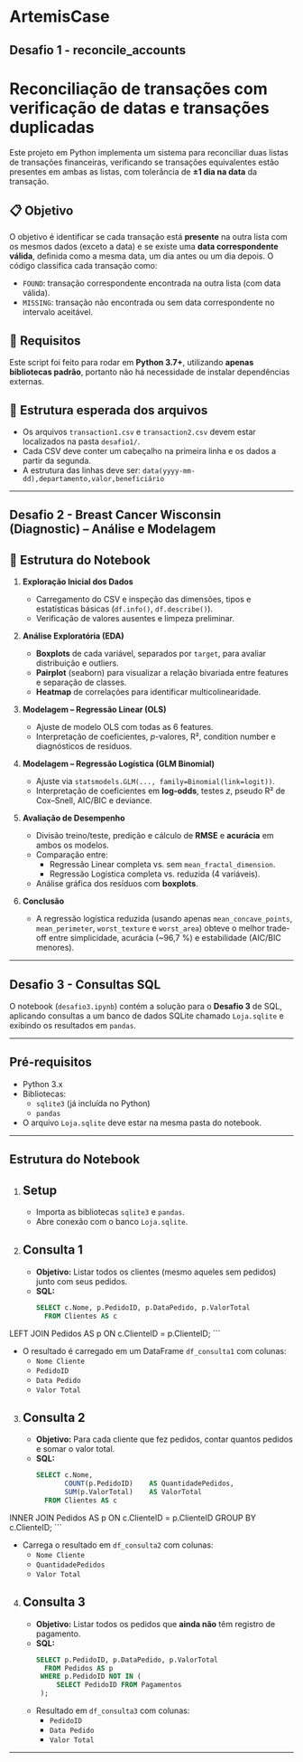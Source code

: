 # ArtemisCase

## Desafio 1 - reconcile_accounts

# Reconciliação de transações com verificação de datas e transações duplicadas

Este projeto em Python implementa um sistema para reconciliar duas listas de transações financeiras, verificando se transações equivalentes estão presentes em ambas as listas, com tolerância de **±1 dia na data** da transação.

## 📋 Objetivo

O objetivo é identificar se cada transação está **presente** na outra lista com os mesmos dados (exceto a data) e se existe uma **data correspondente válida**, definida como a mesma data, um dia antes ou um dia depois. O código classifica cada transação como:

- `FOUND`: transação correspondente encontrada na outra lista (com data válida).
- `MISSING`: transação não encontrada ou sem data correspondente no intervalo aceitável.

## 🧰 Requisitos

Este script foi feito para rodar em **Python 3.7+**, utilizando **apenas bibliotecas padrão**, portanto não há necessidade de instalar dependências externas.

## 📁 Estrutura esperada dos arquivos

- Os arquivos `transaction1.csv` e `transaction2.csv` devem estar localizados na pasta `desafio1/`.
- Cada CSV deve conter um cabeçalho na primeira linha e os dados a partir da segunda.
- A estrutura das linhas deve ser: `data(yyyy-mm-dd),departamento,valor,beneficiário`
---

## Desafio 2 - Breast Cancer Wisconsin (Diagnostic) – Análise e Modelagem

## 📄 Estrutura do Notebook

1. **Exploração Inicial dos Dados**  
   - Carregamento do CSV e inspeção das dimensões, tipos e estatísticas básicas (`df.info()`, `df.describe()`).
   - Verificação de valores ausentes e limpeza preliminar.

2. **Análise Exploratória (EDA)**  
   - **Boxplots** de cada variável, separados por `target`, para avaliar distribuição e outliers.  
   - **Pairplot** (seaborn) para visualizar a relação bivariada entre features e separação de classes.  
   - **Heatmap** de correlações para identificar multicolinearidade.

3. **Modelagem – Regressão Linear (OLS)**  
   - Ajuste de modelo OLS com todas as 6 features.  
   - Interpretação de coeficientes, *p*-valores, R², condition number e diagnósticos de resíduos.

4. **Modelagem – Regressão Logística (GLM Binomial)**  
   - Ajuste via `statsmodels.GLM(..., family=Binomial(link=logit))`.  
   - Interpretação de coeficientes em **log-odds**, testes *z*, pseudo R² de Cox–Snell, AIC/BIC e deviance.

5. **Avaliação de Desempenho**  
   - Divisão treino/teste, predição e cálculo de **RMSE** e **acurácia** em ambos os modelos.  
   - Comparação entre:  
     - Regressão Linear completa vs. sem `mean_fractal_dimension`.  
     - Regressão Logística completa vs. reduzida (4 variáveis).  
   - Análise gráfica dos resíduos com **boxplots**.

6. **Conclusão**  
   - A regressão logística reduzida (usando apenas `mean_concave_points`, `mean_perimeter`, `worst_texture` e `worst_area`) obteve o melhor trade-off entre simplicidade, acurácia (~96,7 %) e estabilidade (AIC/BIC menores).  
---

## Desafio 3 - Consultas SQL

O notebook (`desafio3.ipynb`) contém a solução para o **Desafio 3** de SQL, aplicando consultas a um banco de dados SQLite chamado `Loja.sqlite` e exibindo os resultados em `pandas`.

---

## Pré-requisitos

- Python 3.x  
- Bibliotecas:
  - `sqlite3` (já incluída no Python)
  - `pandas`  
- O arquivo `Loja.sqlite` deve estar na mesma pasta do notebook.

---

## Estrutura do Notebook

1. ## Setup  
   - Importa as bibliotecas `sqlite3` e `pandas`.  
   - Abre conexão com o banco `Loja.sqlite`.

2. ## Consulta 1  
   - **Objetivo:** Listar todos os clientes (mesmo aqueles sem pedidos) junto com seus pedidos.  
   - **SQL:**  
     ```sql
     SELECT c.Nome, p.PedidoID, p.DataPedido, p.ValorTotal
       FROM Clientes AS c
  LEFT JOIN Pedidos   AS p ON c.ClienteID = p.ClienteID;
     ```
   - O resultado é carregado em um DataFrame `df_consulta1` com colunas:
     - `Nome Cliente`  
     - `PedidoID`  
     - `Data Pedido`  
     - `Valor Total`

3. ## Consulta 2  
   - **Objetivo:** Para cada cliente que fez pedidos, contar quantos pedidos e somar o valor total.  
   - **SQL:**  
     ```sql
     SELECT c.Nome,
            COUNT(p.PedidoID)    AS QuantidadePedidos,
            SUM(p.ValorTotal)    AS ValorTotal
       FROM Clientes AS c
  INNER JOIN Pedidos   AS p ON c.ClienteID = p.ClienteID
   GROUP BY c.ClienteID;
     ```
   - Carrega o resultado em `df_consulta2` com colunas:
     - `Nome Cliente`  
     - `QuantidadePedidos`  
     - `Valor Total`

4. ## Consulta 3  
   - **Objetivo:** Listar todos os pedidos que **ainda não** têm registro de pagamento.  
   - **SQL:**  
     ```sql
     SELECT p.PedidoID, p.DataPedido, p.ValorTotal
       FROM Pedidos AS p
      WHERE p.PedidoID NOT IN (
          SELECT PedidoID FROM Pagamentos
      );
     ```
   - Resultado em `df_consulta3` com colunas:
     - `PedidoID`  
     - `Data Pedido`  
     - `Valor Total`

---
